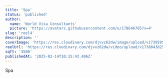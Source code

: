 ```yaml
---
title: 'Spa'
status: 'published'
author:
  name: 'World Visa Consultants'
  picture: 'https://avatars.githubusercontent.com/u/178646765?v=4'
slug: 'reel4'
description: ''
coverImage: 'https://res.cloudinary.com/djvvz62dw/image/upload/v1739595723/greywall/reels/ReelCoverImage/ezgif-frame-001_ixta7t.jpg'
reelUrl: 'https://res.cloudinary.com/djvvz62dw/video/upload/v1738843829/greywall/reels/Video-597_qpdt6x.mp4'
sqft: '3500'
publishedAt: '2025-02-14T10:15:43.406Z'
---
```


Spa